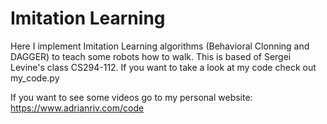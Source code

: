 # Imitation Learning

Here I implement Imitation Learning algorithms (Behavioral Clonning and DAGGER) to teach some robots how to walk. This is based of Sergei Levine's class CS294-112. If you want to take a look at my code check out my_code.py

If you want to see some videos go to my personal website: https://www.adrianriv.com/code
